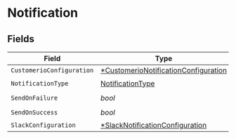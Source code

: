 # Notification


## Fields

| Field                                                                                              | Type                                                                                               | Required                                                                                           | Description                                                                                        |
| -------------------------------------------------------------------------------------------------- | -------------------------------------------------------------------------------------------------- | -------------------------------------------------------------------------------------------------- | -------------------------------------------------------------------------------------------------- |
| `CustomerioConfiguration`                                                                          | [*CustomerioNotificationConfiguration](../../models/shared/customerionotificationconfiguration.md) | :heavy_minus_sign:                                                                                 | N/A                                                                                                |
| `NotificationType`                                                                                 | [NotificationType](../../models/shared/notificationtype.md)                                        | :heavy_check_mark:                                                                                 | N/A                                                                                                |
| `SendOnFailure`                                                                                    | *bool*                                                                                             | :heavy_check_mark:                                                                                 | N/A                                                                                                |
| `SendOnSuccess`                                                                                    | *bool*                                                                                             | :heavy_check_mark:                                                                                 | N/A                                                                                                |
| `SlackConfiguration`                                                                               | [*SlackNotificationConfiguration](../../models/shared/slacknotificationconfiguration.md)           | :heavy_minus_sign:                                                                                 | N/A                                                                                                |